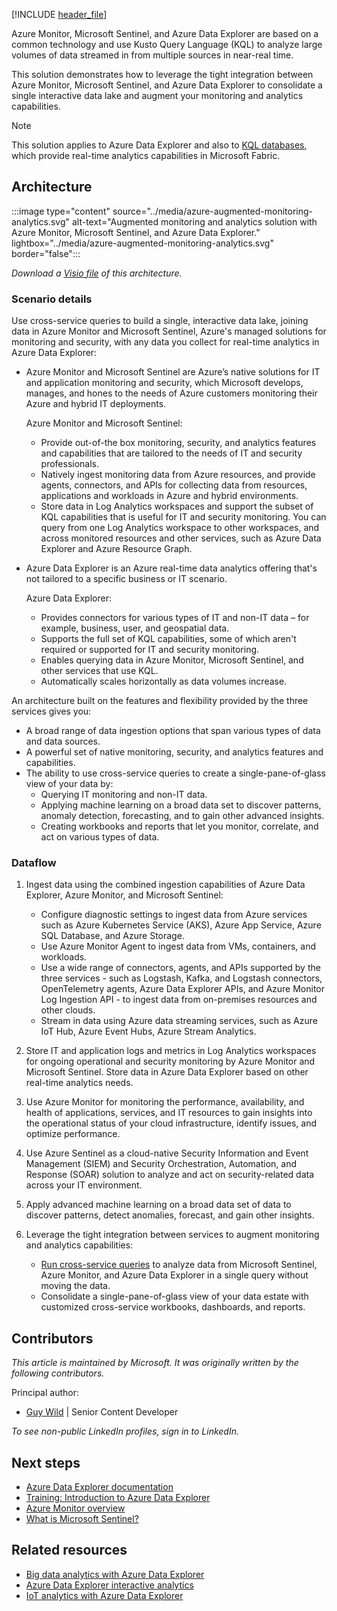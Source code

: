 [!INCLUDE [header_file](../../../includes/sol-idea-header.md)]

Azure Monitor, Microsoft Sentinel, and Azure Data Explorer are based on a common technology and use Kusto Query Language (KQL) to analyze large volumes of data streamed in from multiple sources in near-real time.

This solution demonstrates how to leverage the tight integration between Azure Monitor, Microsoft Sentinel, and Azure Data Explorer to consolidate a single interactive data lake and augment your monitoring and analytics capabilities. 

> [!NOTE]
> This solution applies to Azure Data Explorer and also to [KQL databases](/fabric/real-time-analytics/create-database), which provide real-time analytics capabilities in Microsoft Fabric. 

## Architecture

:::image type="content" source="../media/azure-augmented-monitoring-analytics.svg" alt-text="Augmented monitoring and analytics solution with Azure Monitor, Microsoft Sentinel, and Azure Data Explorer." lightbox="../media/azure-augmented-monitoring-analytics.svg" border="false":::

*Download a [Visio file](https://arch-center.azureedge.net/monitor-azure-data-explorer.vsdx) of this architecture.*

### Scenario details

Use cross-service queries to build a single, interactive data lake, joining data in Azure Monitor and Microsoft Sentinel, Azure's managed solutions for monitoring and security, with any data you collect for real-time analytics in Azure Data Explorer:

- Azure Monitor and Microsoft Sentinel are Azure’s native solutions for IT and application monitoring and security, which Microsoft develops, manages, and hones to the needs of Azure customers monitoring their Azure and hybrid IT deployments. 
    
    Azure Monitor and Microsoft Sentinel:
    - Provide out-of-the box monitoring, security, and analytics features and capabilities that are tailored to the needs of IT and security professionals.
    - Natively ingest monitoring data from Azure resources, and provide agents, connectors, and APIs for collecting data from resources, applications and workloads in Azure and hybrid environments.
    - Store data in Log Analytics workspaces and support the subset of KQL capabilities that is useful for IT and security monitoring. You can query from one Log Analytics workspace to other workspaces, and across monitored resources and other services, such as Azure Data Explorer and Azure Resource Graph. 
 
- Azure Data Explorer is an Azure real-time data analytics offering that's not tailored to a specific business or IT scenario. 

    Azure Data Explorer:
    - Provides connectors for various types of IT and non-IT data – for example, business, user, and geospatial data.
    - Supports the full set of KQL capabilities, some of which aren't required or supported for IT and security monitoring. 
    - Enables querying data in Azure Monitor, Microsoft Sentinel, and other services that use KQL.
    - Automatically scales horizontally as data volumes increase. 

An architecture built on the features and flexibility provided by the three services gives you:

- A broad range of data ingestion options that span various types of data and data sources.
- A powerful set of native monitoring, security, and analytics features and capabilities.
- The ability to use cross-service queries to create a single-pane-of-glass view of your data by:
    - Querying IT monitoring and non-IT data.
    - Applying machine learning on a broad data set to discover patterns, anomaly detection, forecasting, and to gain other advanced insights. 
    - Creating workbooks and reports that let you monitor, correlate, and act on various types of data.  

### Dataflow

1. Ingest data using the combined ingestion capabilities of Azure Data Explorer, Azure Monitor, and Microsoft Sentinel:

    - Configure diagnostic settings to ingest data from Azure services such as Azure Kubernetes Service (AKS), Azure App Service, Azure SQL Database, and Azure Storage.
    - Use Azure Monitor Agent to ingest data from VMs, containers, and workloads.
    - Use a wide range of connectors, agents, and APIs supported by the three services - such as Logstash, Kafka, and Logstash connectors, OpenTelemetry agents, Azure Data Explorer APIs, and Azure Monitor Log Ingestion API - to ingest data from on-premises resources and other clouds.
    - Stream in data using Azure data streaming services, such as Azure IoT Hub, Azure Event Hubs, Azure Stream Analytics. 

1. Store IT and application logs and metrics in Log Analytics workspaces for ongoing operational and security monitoring by Azure Monitor and Microsoft Sentinel. Store data in Azure Data Explorer based on other real-time analytics needs.
1. Use Azure Monitor for monitoring the performance, availability, and health of applications, services, and IT resources to gain insights into the operational status of your cloud infrastructure, identify issues, and optimize performance.
1. Use Azure Sentinel as a cloud-native Security Information and Event Management (SIEM) and Security Orchestration, Automation, and Response (SOAR) solution to analyze and act on security-related data across your IT environment.
1. Apply advanced machine learning on a broad data set of data to discover patterns, detect anomalies, forecast, and gain other insights.
1. Leverage the tight integration between services to augment monitoring and analytics capabilities:
   
     - [Run cross-service queries](/azure/data-explorer/query-monitor-data) to analyze data from Microsoft Sentinel, Azure Monitor, and Azure Data Explorer in a single query without moving the data.
     - Consolidate a single-pane-of-glass view of your data estate with customized cross-service workbooks, dashboards, and reports.     

## Contributors

*This article is maintained by Microsoft. It was originally written by the following contributors.*

Principal author:

 * [Guy Wild](https://www.linkedin.com/in/guy-wild-596aa91a2) | Senior Content Developer

*To see non-public LinkedIn profiles, sign in to LinkedIn.*

## Next steps

- [Azure Data Explorer documentation](/azure/data-explorer)
- [Training: Introduction to Azure Data Explorer](/training/modules/intro-to-azure-data-explorer)
- [Azure Monitor overview](/azure/azure-monitor/overview)
- [What is Microsoft Sentinel?](/azure/sentinel/overview)

## Related resources

- [Big data analytics with Azure Data Explorer](big-data-azure-data-explorer.yml)
- [Azure Data Explorer interactive analytics](interactive-azure-data-explorer.yml)
- [IoT analytics with Azure Data Explorer](iot-azure-data-explorer.yml)
